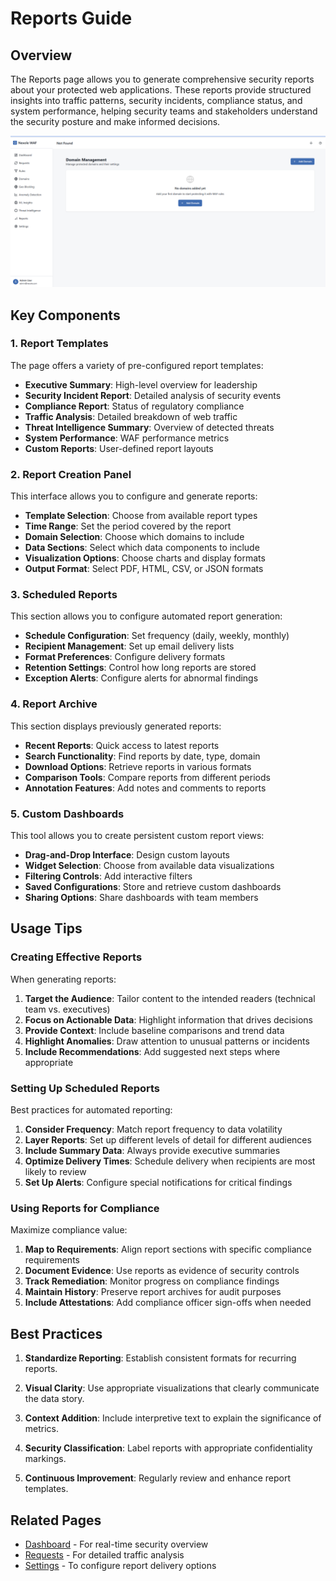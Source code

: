 # Reports Guide

## Overview

The Reports page allows you to generate comprehensive security reports about your protected web applications. These reports provide structured insights into traffic patterns, security incidents, compliance status, and system performance, helping security teams and stakeholders understand the security posture and make informed decisions.

![Reports Page](../../attached_assets/image_1743072607491.png)

## Key Components

### 1. Report Templates

The page offers a variety of pre-configured report templates:

- **Executive Summary**: High-level overview for leadership
- **Security Incident Report**: Detailed analysis of security events
- **Compliance Report**: Status of regulatory compliance
- **Traffic Analysis**: Detailed breakdown of web traffic
- **Threat Intelligence Summary**: Overview of detected threats
- **System Performance**: WAF performance metrics
- **Custom Reports**: User-defined report layouts

### 2. Report Creation Panel

This interface allows you to configure and generate reports:

- **Template Selection**: Choose from available report types
- **Time Range**: Set the period covered by the report
- **Domain Selection**: Choose which domains to include
- **Data Sections**: Select which data components to include
- **Visualization Options**: Choose charts and display formats
- **Output Format**: Select PDF, HTML, CSV, or JSON formats

### 3. Scheduled Reports

This section allows you to configure automated report generation:

- **Schedule Configuration**: Set frequency (daily, weekly, monthly)
- **Recipient Management**: Set up email delivery lists
- **Format Preferences**: Configure delivery formats
- **Retention Settings**: Control how long reports are stored
- **Exception Alerts**: Configure alerts for abnormal findings

### 4. Report Archive

This section displays previously generated reports:

- **Recent Reports**: Quick access to latest reports
- **Search Functionality**: Find reports by date, type, domain
- **Download Options**: Retrieve reports in various formats
- **Comparison Tools**: Compare reports from different periods
- **Annotation Features**: Add notes and comments to reports

### 5. Custom Dashboards

This tool allows you to create persistent custom report views:

- **Drag-and-Drop Interface**: Design custom layouts
- **Widget Selection**: Choose from available data visualizations
- **Filtering Controls**: Add interactive filters
- **Saved Configurations**: Store and retrieve custom dashboards
- **Sharing Options**: Share dashboards with team members

## Usage Tips

### Creating Effective Reports

When generating reports:

1. **Target the Audience**: Tailor content to the intended readers (technical team vs. executives)
2. **Focus on Actionable Data**: Highlight information that drives decisions
3. **Provide Context**: Include baseline comparisons and trend data
4. **Highlight Anomalies**: Draw attention to unusual patterns or incidents
5. **Include Recommendations**: Add suggested next steps where appropriate

### Setting Up Scheduled Reports

Best practices for automated reporting:

1. **Consider Frequency**: Match report frequency to data volatility
2. **Layer Reports**: Set up different levels of detail for different audiences
3. **Include Summary Data**: Always provide executive summaries
4. **Optimize Delivery Times**: Schedule delivery when recipients are most likely to review
5. **Set Up Alerts**: Configure special notifications for critical findings

### Using Reports for Compliance

Maximize compliance value:

1. **Map to Requirements**: Align report sections with specific compliance requirements
2. **Document Evidence**: Use reports as evidence of security controls
3. **Track Remediation**: Monitor progress on compliance findings
4. **Maintain History**: Preserve report archives for audit purposes
5. **Include Attestations**: Add compliance officer sign-offs when needed

## Best Practices

1. **Standardize Reporting**: Establish consistent formats for recurring reports.

2. **Visual Clarity**: Use appropriate visualizations that clearly communicate the data story.

3. **Context Addition**: Include interpretive text to explain the significance of metrics.

4. **Security Classification**: Label reports with appropriate confidentiality markings.

5. **Continuous Improvement**: Regularly review and enhance report templates.

## Related Pages

- [Dashboard](./dashboard_guide.md) - For real-time security overview
- [Requests](./requests_guide.md) - For detailed traffic analysis
- [Settings](./settings_guide.md) - To configure report delivery options
